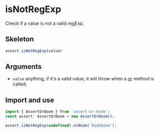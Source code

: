# isNotRegExp

Check if a value is not a valid regExp.

## Skeleton

```ts
assert.isNotRegExp(value)
```

## Arguments

- `value` anything, if it's a valid value, it will throw when a [or](../or.md) method is called;

## Import and use

```ts
import { AssertOrBoom } from 'assert-or-boom';
const assert: AssertOrBoom = new AssertOrBoom();

assert.isNotRegExp(undefined).orBoom('Badaboom');
```
